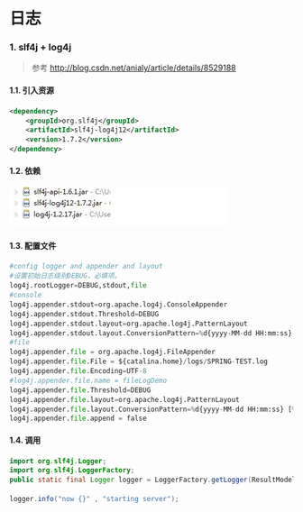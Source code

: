 # 日志

### 1. slf4j + log4j

> 参考 <http://blog.csdn.net/anialy/article/details/8529188>

#### 1.1. 引入资源

```xml
<dependency>
    <groupId>org.slf4j</groupId>
    <artifactId>slf4j-log4j12</artifactId>
    <version>1.7.2</version>
</dependency>
```

#### 1.2. 依赖

![jar](log.png)

#### 1.3. 配置文件

```py
#config logger and appender and layout
#设置初始日志级别DEBUG，必填项。
log4j.rootLogger=DEBUG,stdout,file
#console
log4j.appender.stdout=org.apache.log4j.ConsoleAppender
log4j.appender.stdout.Threshold=DEBUG
log4j.appender.stdout.layout=org.apache.log4j.PatternLayout
log4j.appender.stdout.layout.ConversionPattern=%d{yyyy-MM-dd HH:mm:ss} [%p] : %l--> %m%n
#file
log4j.appender.file = org.apache.log4j.FileAppender
log4j.appender.file.File = ${catalina.home}/logs/SPRING-TEST.log
log4j.appender.file.Encoding=UTF-8
#log4j.appender.file.name = fileLogDemo
log4j.appender.file.Threshold=DEBUG
log4j.appender.file.layout=org.apache.log4j.PatternLayout
log4j.appender.file.layout.ConversionPattern=%d{yyyy-MM-dd HH:mm:ss} [%p] : %l--> %m%n
log4j.appender.file.append = false
```

#### 1.4. 调用

```java
import org.slf4j.Logger;
import org.slf4j.LoggerFactory;
public static final Logger logger = LoggerFactory.getLogger(ResultModelParser.class);

logger.info("now {}" , "starting server");
```
